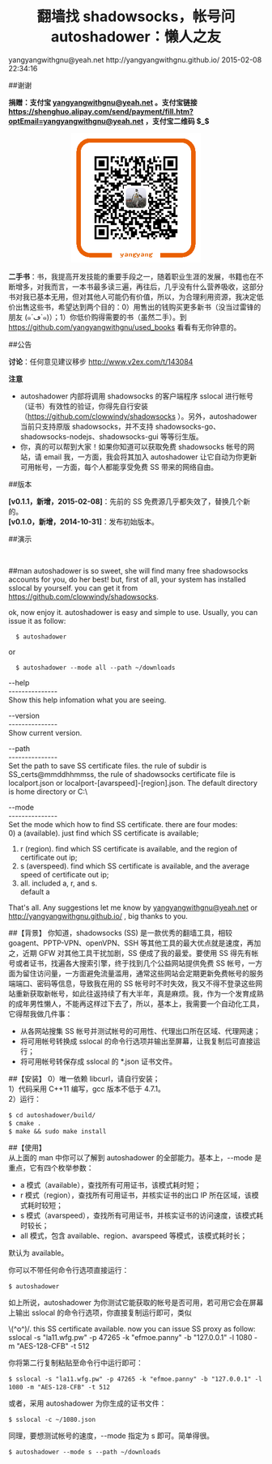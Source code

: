 <h1 align="center">翻墙找 shadowsocks，帐号问 autoshadower：懒人之友</h1>
yangyangwithgnu@yeah.net  
http://yangyangwithgnu.github.io/  
2015-02-08 22:34:16


##谢谢

**捐赠：支付宝 yangyangwithgnu@yeah.net 。支付宝链接 https://shenghuo.alipay.com/send/payment/fill.htm?optEmail=yangyangwithgnu@yeah.net ，支付宝二维码 $_$**
<div align="center">
<img src="https://raw.githubusercontent.com/yangyangwithgnu/yangyangwithgnu.github.io/master/pics/donate_qr.png" alt=""/><br>
</div>

**二手书**：书，我提高开发技能的重要手段之一，随着职业生涯的发展，书籍也在不断增多，对我而言，一本书最多读三遍，再往后，几乎没有什么营养吸收，这部分书对我已基本无用，但对其他人可能仍有价值，所以，为合理利用资源，我决定低价出售这些书，希望达到两个目的：0）用售出的钱购买更多新书（没当过雷锋的朋友 (๑´ڡ`๑)）；1）你低价购得需要的书（虽然二手）。到 https://github.com/yangyangwithgnu/used_books 看看有无你钟意的。


##公告

**讨论**：任何意见建议移步 http://www.v2ex.com/t/143084

**注意**  

+ autoshadower 内部将调用 shadowsocks 的客户端程序 sslocal 进行帐号（证书）有效性的验证，你得先自行安装（https://github.com/clowwindy/shadowsocks ）。另外，autoshadower 当前只支持原版 shadowsocks，并不支持 shadowsocks-go、shadowsocks-nodejs、shadowsocks-gui 等等衍生版。
+ 你，真的可以帮到大家！如果你知道可以获取免费 shadowsocks 帐号的网站，请 email 我，一方面，我会将其加入 autoshadower 让它自动为你更新可用帐号，一方面，每个人都能享受免费 SS 带来的网络自由。


##版本

**[v0.1.1，新增，2015-02-08]**：先前的 SS 免费源几乎都失效了，替换几个新的。  
**[v0.1.0，新增，2014-10-31]**：发布初始版本。


##演示  

<div align="center">
<img src="https://github.com/yangyangwithgnu/autoshadower/raw/master/pics/running.gif" alt=""/><br />
</div>



##man
autoshadower is so sweet, she will find many free shadowsocks accounts for you, do her best! but, first of all, your system has installed sslocal by yourself. you can get it from https://github.com/clowwindy/shadowsocks. 

ok, now enjoy it. autoshadower is easy and simple to use. Usually, you can issue it as follow: 

```
  $ autoshadower
```
or

```
  $ autoshadower --mode all --path ~/downloads
```

--help  
\---------------  
Show this help infomation what you are seeing. 

--version  
\---------------  
Show current version. 

--path  
\---------------  
Set the path to save SS certificate files. the rule of subdir is SS_certs@mmddhhmmss, the rule of shadowsocks certificate file is localport.json or localport-[avarspeed]-[region].json. 
The default directory is home directory or C:\ 

--mode  
\---------------  
Set the mode which how to find SS certificate. there are four modes:   
  0) a (available). just find which SS certificate is available;  
  1) r (region). find which SS certificate is available, and the region of certificate out ip;  
  2) s (averspeed). find which SS certificate is available, and the average speed of certificate out ip;  
  3) all. included a, r, and s.   
default a

That's all. Any suggestions let me know by yangyangwithgnu@yeah.net or http://yangyangwithgnu.github.io/ , big thanks to you.


##【背景】
你知道，shadowsocks (SS) 是一款优秀的翻墙工具，相较 goagent、PPTP-VPN、openVPN、SSH 等其他工具的最大优点就是速度，再加之，近期 GFW 对其他工具干扰加剧，SS 便成了我的最爱。要使用 SS 得先有帐号或者证书，找遍各大搜索引擎，终于找到几个公益网站提供免费 SS 帐号，一方面为留住访问量，一方面避免流量滥用，通常这些网站会定期更新免费帐号的服务端端口、密码等信息，导致我在用的 SS 帐号时不时失效，我又不得不登录这些网站重新获取新帐号，如此往返持续了有大半年，真是麻烦。我，作为一个发育成熟的成年男性懒人，不能再这样过下去了，所以，基本上，我需要一个自动化工具，它得帮我做几件事：

* 从各网站搜集 SS 帐号并测试帐号的可用性、代理出口所在区域、代理网速；
* 将可用帐号转换成 sslocal 的命令行选项并输出至屏幕，让我复制后可直接运行；
* 将可用帐号转保存成 sslocal 的 \*.json 证书文件。

##【安装】
0）唯一依赖 libcurl，请自行安装；  
1）代码采用 C++11 编写，gcc 版本不低于 4.7.1。  
2）运行：  

```
$ cd autoshadower/build/
$ cmake .
$ make && sudo make install
```

##【使用】  
从上面的 man 中你可以了解到 autoshadower 的全部能力。基本上，--mode 是重点，它有四个枚举参数：

* a 模式（available），查找所有可用证书，该模式耗时短；
* r 模式（region），查找所有可用证书，并核实证书的出口 IP 所在区域，该模式耗时较短；
* s 模式（avarspeed），查找所有可用证书，并核实证书的访问速度，该模式耗时较长；
* all 模式，包含 available、region、avarspeed 等模式，该模式耗时长；  

默认为 available。

你可以不带任何命令行选项直接运行：

```
$ autoshadower
```
如上所说，autoshadower 为你测试它能获取的帐号是否可用，若可用它会在屏幕上输出 sslocal 的命令行选项，你直接复制运行即可，类似

>
\\(\^o\^)/. this SS certificate available. now you can issue SS proxy as follow:  
  sslocal -s "la11.wfg.pw" -p 47265 -k "efmoe.panny" -b "127.0.0.1" -l 1080 -m "AES-128-CFB" -t 512
>

你将第二行复制粘贴至命令行中运行即可：

```
$ sslocal -s "la11.wfg.pw" -p 47265 -k "efmoe.panny" -b "127.0.0.1" -l 1080 -m "AES-128-CFB" -t 512
```
或者，采用 autoshadower 为你生成的证书文件：

```
$ sslocal -c ~/1080.json
```

同理，要想测试帐号的速度，--mode 指定为 s 即可。简单得很。

```
$ autoshadower --mode s --path ~/downloads
```
